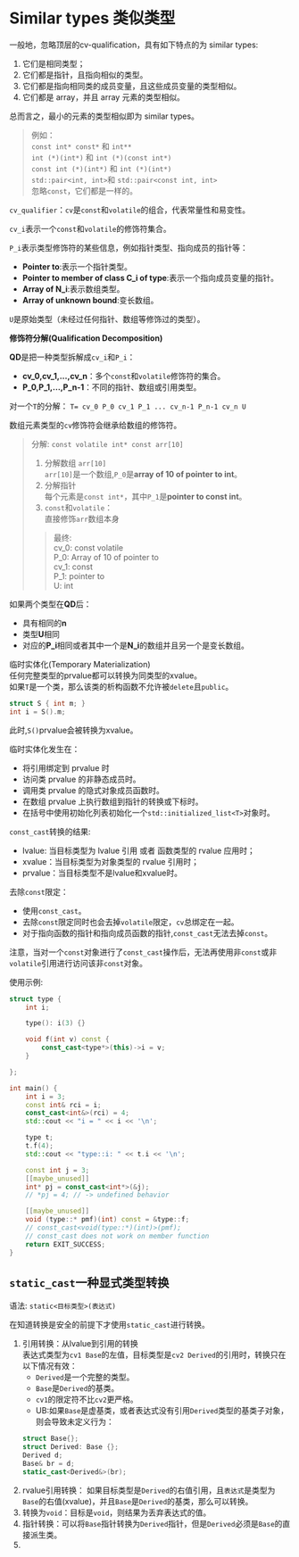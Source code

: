# Similar types 类似类型

一般地，忽略顶层的cv-qualification，具有如下特点的为 similar types:
1. 它们是相同类型；
2. 它们都是指针，且指向相似的类型。
3. 它们都是指向相同类的成员变量，且这些成员变量的类型相似。
4. 它们都是 array，并且 array 元素的类型相似。

总而言之，最小的元素的类型相似即为 similar types。

> 例如：  
> `const int* const*` 和 `int**`  
> `int (*)(int*)` 和 `int (*)(const int*)`  
> `const int (*)(int*)` 和 `int (*)(int*)`  
> `std::pair<int, int>`和 `std::pair<const int, int>`  
> 忽略`const`，它们都是一样的。

`cv_qualifier`：`cv`是`const`和`volatile`的组合，代表常量性和易变性。

`cv_i`表示一个`const`和`volatile`的修饰符集合。

`P_i`表示类型修饰符的某些信息，例如指针类型、指向成员的指针等：
* **Pointer to**:表示一个指针类型。
* **Pointer to member of class C_i of type**:表示一个指向成员变量的指针。
* **Array of N_i**:表示数组类型。
* **Array of unknown bound**:变长数组。

`U`是原始类型（未经过任何指针、数组等修饰过的类型）。

**修饰符分解(Qualification Decomposition)**

**QD**是把一种类型拆解成`cv_i`和`P_i`：
* **cv_0,cv_1,...,cv_n**：多个`const`和`volatile`修饰符的集合。
* **P_0,P_1,...,P_n-1**：不同的指针、数组或引用类型。

对一个`T`的分解：
`T= cv_0 P_0 cv_1 P_1 ... cv_n-1 P_n-1 cv_n U`

数组元素类型的`cv`修饰符会继承给数组的修饰符。

> 分解: `const volatile int* const arr[10]`  
> 1. 分解数组 `arr[10]`  
> `arr[10]`是一个数组,`P_0`是**array of 10 of pointer to int**。  
> 2. 分解指针  
> 每个元素是`const int*`，其中`P_1`是**pointer to const int**。  
> 3. `const`和`volatile`：  
> 直接修饰`arr`数组本身
> >最终:  
> > cv_0: const volatile  
> > P_0: Array of 10 of pointer to  
> > cv_1: const  
> > P_1: pointer to  
> > U: int 

如果两个类型在**QD**后：
* 具有相同的**n**
* 类型**U**相同
* 对应的**P_i**相同或者其中一个是**N_i**的数组并且另一个是变长数组。

临时实体化(Temporary Materialization)  
任何完整类型的prvalue都可以转换为同类型的xvalue。  
如果`T`是一个类，那么该类的析构函数不允许被`delete`且`public`。

```C++
struct S { int m; }
int i = S().m;
```
此时,`S()`prvalue会被转换为xvalue。

临时实体化发生在：
* 将引用绑定到 prvalue 时
* 访问类 prvalue 的非静态成员时。
* 调用类 prvalue 的隐式对象成员函数时。
* 在数组 prvalue 上执行数组到指针的转换或下标时。
* 在括号中使用初始化列表初始化一个`std::initialized_list<T>`对象时。

`const_cast`转换的结果:  
* lvalue: 当目标类型为 lvalue 引用 或者 函数类型的 rvalue 应用时；
* xvalue：当目标类型为对象类型的 rvalue 引用时；
* prvalue：当目标类型不是lvalue和xvalue时。

去除`const`限定：
* 使用`const_cast`。
* 去除`const`限定同时也会去掉`volatile`限定，`cv`总绑定在一起。
* 对于指向函数的指针和指向成员函数的指针,`const_cast`无法去掉`const`。

注意，当对一个`const`对象进行了`const_cast`操作后，无法再使用非`const`或非`volatile`引用进行访问该非`const`对象。

使用示例:
```C++
struct type {
    int i;

    type(): i(3) {}

    void f(int v) const {
        const_cast<type*>(this)->i = v;
    }

};

int main() {
    int i = 3;
    const int& rci = i;
    const_cast<int&>(rci) = 4;
    std::cout << "i = " << i << '\n';

    type t;
    t.f(4);
    std::cout << "type::i: " << t.i << '\n'; 

    const int j = 3;
    [[maybe_unused]]
    int* pj = const_cast<int*>(&j);
    // *pj = 4; // -> undefined behavior

    [[maybe_unused]]
    void (type::* pmf)(int) const = &type::f;
    // const_cast<void(type::*)(int)>(pmf);
    // const_cast does not work on member function
    return EXIT_SUCCESS;
}
```


## `static_cast`一种显式类型转换

语法: `static<目标类型>(表达式)`

在知道转换是安全的前提下才使用`static_cast`进行转换。

1. 引用转换：从lvalue到引用的转换  
   表达式类型为`cv1 Base`的左值，目标类型是`cv2 Derived`的引用时，转换只在以下情况有效：
   * `Derived`是一个完整的类型。
   * `Base`是`Derived`的基类。
   * `cv1`的限定符不比`cv2`更严格。
   * UB:如果`Base`是虚基类，或者表达式没有引用`Derived`类型的基类子对象，则会导致未定义行为：
   ```C++
   struct Base{};
   struct Derived: Base {};
   Derived d;
   Base& br = d;
   static_cast<Derived&>(br);
   ```
2. rvalue引用转换：
   如果目标类型是`Derived`的右值引用，且`表达式`是类型为`Base`的右值(xvalue)，并且`Base`是`Derived`的基类，那么可以转换。
3. 转换为`void`：目标是`void`，则结果为丢弃表达式的值。
4. 指针转换：可以将`Base`指针转换为`Derived`指针，但是`Derived`必须是`Base`的直接派生类。
5. 